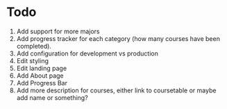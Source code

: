 # Todo #
1) Add support for more majors 
2) Add progress tracker for each category (how many courses have been completed).
3) Add configuration for development vs production
4) Edit styling 
5) Edit landing page
6) Add About page
7) Add Progress Bar
8) Add more description for courses, either link to coursetable or maybe add name or something?